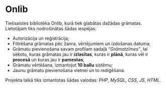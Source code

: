 # Onlib

Tiešsaistes bibliotēka Onlib, kurā tiek glabātas dažādas grāmatas. Lietotājam tiks nodrošinātas šādas iespējas:

* Autorizācija un reģistrācija;
* Filtrēšana grāmatas pēc žanra, vērtējumiem un izdošanas datuma;
* Grāmatu pievienošana savam profilam sadaļā *“Grāmatzīmes”*, lai sekotu, kuras grāmatas jau ir **izlasītas**, kuras ir **plānā**, kuras vēl ir **procesā** un kuras jau ir **pamestas**;
* Grāmatu vērtēšana, izmantojot **10 ballu** sistēmu;
* Jaunu grāmatu pievienošana vietnei un to rediģēšana.

Projekta laikā tiks izmantotas šādas valodas:
*PHP*, *MySQL*, *CSS*, *JS*, *HTML*.
